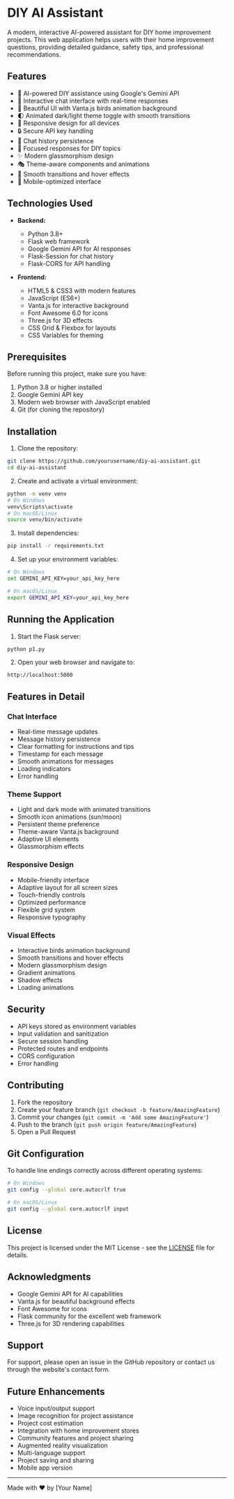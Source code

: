 # DIY AI Assistant

A modern, interactive AI-powered assistant for DIY home improvement projects. This web application helps users with their home improvement questions, providing detailed guidance, safety tips, and professional recommendations.

## Features

- 🤖 AI-powered DIY assistance using Google's Gemini API
- 💬 Interactive chat interface with real-time responses
- 🎨 Beautiful UI with Vanta.js birds animation background
- 🌓 Animated dark/light theme toggle with smooth transitions
- 📱 Responsive design for all devices
- 🔒 Secure API key handling
- 💾 Chat history persistence
- 🎯 Focused responses for DIY topics
- ✨ Modern glassmorphism design
- 🎭 Theme-aware components and animations
- 🔄 Smooth transitions and hover effects
- 📱 Mobile-optimized interface

## Technologies Used

- **Backend:**
  - Python 3.8+
  - Flask web framework
  - Google Gemini API for AI responses
  - Flask-Session for chat history
  - Flask-CORS for API handling

- **Frontend:**
  - HTML5 & CSS3 with modern features
  - JavaScript (ES6+)
  - Vanta.js for interactive background
  - Font Awesome 6.0 for icons
  - Three.js for 3D effects
  - CSS Grid & Flexbox for layouts
  - CSS Variables for theming

## Prerequisites

Before running this project, make sure you have:

1. Python 3.8 or higher installed
2. Google Gemini API key
3. Modern web browser with JavaScript enabled
4. Git (for cloning the repository)

## Installation

1. Clone the repository:
```bash
git clone https://github.com/yourusername/diy-ai-assistant.git
cd diy-ai-assistant
```

2. Create and activate a virtual environment:
```bash
python -m venv venv
# On Windows
venv\Scripts\activate
# On macOS/Linux
source venv/bin/activate
```

3. Install dependencies:
```bash
pip install -r requirements.txt
```

4. Set up your environment variables:
```bash
# On Windows
set GEMINI_API_KEY=your_api_key_here

# On macOS/Linux
export GEMINI_API_KEY=your_api_key_here
```

## Running the Application

1. Start the Flask server:
```bash
python p1.py
```

2. Open your web browser and navigate to:
```
http://localhost:5000
```

## Features in Detail

### Chat Interface
- Real-time message updates
- Message history persistence
- Clear formatting for instructions and tips
- Timestamp for each message
- Smooth animations for messages
- Loading indicators
- Error handling

### Theme Support
- Light and dark mode with animated transitions
- Smooth icon animations (sun/moon)
- Persistent theme preference
- Theme-aware Vanta.js background
- Adaptive UI elements
- Glassmorphism effects

### Responsive Design
- Mobile-friendly interface
- Adaptive layout for all screen sizes
- Touch-friendly controls
- Optimized performance
- Flexible grid system
- Responsive typography

### Visual Effects
- Interactive birds animation background
- Smooth transitions and hover effects
- Modern glassmorphism design
- Gradient animations
- Shadow effects
- Loading animations

## Security

- API keys stored as environment variables
- Input validation and sanitization
- Secure session handling
- Protected routes and endpoints
- CORS configuration
- Error handling

## Contributing

1. Fork the repository
2. Create your feature branch (`git checkout -b feature/AmazingFeature`)
3. Commit your changes (`git commit -m 'Add some AmazingFeature'`)
4. Push to the branch (`git push origin feature/AmazingFeature`)
5. Open a Pull Request

## Git Configuration

To handle line endings correctly across different operating systems:

```bash
# On Windows
git config --global core.autocrlf true

# On macOS/Linux
git config --global core.autocrlf input
```

## License

This project is licensed under the MIT License - see the [LICENSE](LICENSE) file for details.

## Acknowledgments

- Google Gemini API for AI capabilities
- Vanta.js for beautiful background effects
- Font Awesome for icons
- Flask community for the excellent web framework
- Three.js for 3D rendering capabilities

## Support

For support, please open an issue in the GitHub repository or contact us through the website's contact form.

## Future Enhancements

- Voice input/output support
- Image recognition for project assistance
- Project cost estimation
- Integration with home improvement stores
- Community features and project sharing
- Augmented reality visualization
- Multi-language support
- Project saving and sharing
- Mobile app version

---

Made with ❤️ by [Your Name] 